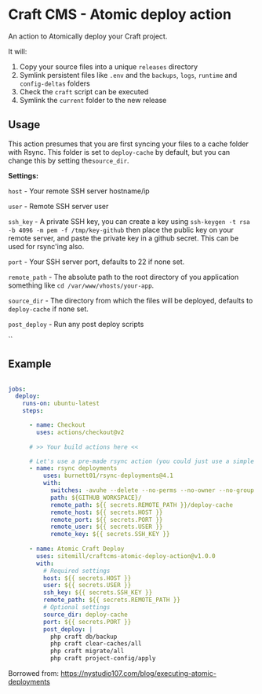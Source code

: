 # Craft CMS - Atomic deploy action

An action to Atomically deploy your Craft project.

It will:

1. Copy your source files into a unique `releases` directory
2. Symlink persistent files like `.env` and the `backups`, `logs`, `runtime` and `config-deltas` folders
3. Check the `craft` script can be executed
4. Symlink the `current` folder to the new release

## Usage

This action presumes that you are first syncing your files to a cache folder with Rsync. This folder is set to `deploy-cache` by default, but you can change this by setting the`source_dir`. 

__Settings:__

`host` - Your remote SSH server hostname/ip

`user` - Remote SSH server user

`ssh_key` - A private SSH key, you can create a key using `ssh-keygen -t rsa -b 4096 -m pem -f /tmp/key-github` then place the public key on your remote server, and paste the private key in a github secret. This can be used for rsync'ing also.

`port` - Your SSH server port, defaults to 22 if none set.

`remote_path` - The absolute path to the root directory of you application something like `cd /var/www/vhosts/your-app`.

`source_dir` - The directory from which the files will be deployed, defaults to `deploy-cache` if none set.

`post_deploy` - Run any post deploy scripts

``
## Example

```yaml

jobs:
  deploy:
    runs-on: ubuntu-latest
    steps:

      - name: Checkout
        uses: actions/checkout@v2
        
      # >> Your build actions here <<

      # Let's use a pre-made rsync action (you could just use a simple ssh action)
      - name: rsync deployments
          uses: burnett01/rsync-deployments@4.1
          with:
            switches: -avuhe --delete --no-perms --no-owner --no-group --no-times --exclude-from "rsync-ignore.txt" 
            path: ${GITHUB_WORKSPACE}/
            remote_path: ${{ secrets.REMOTE_PATH }}/deploy-cache
            remote_host: ${{ secrets.HOST }}
            remote_port: ${{ secrets.PORT }}
            remote_user: ${{ secrets.USER }}
            remote_key: ${{ secrets.SSH_KEY }}
            
      - name: Atomic Craft Deploy
        uses: sitemill/craftcms-atomic-deploy-action@v1.0.0
        with:
          # Required settings
          host: ${{ secrets.HOST }}
          user: ${{ secrets.USER }}
          ssh_key: ${{ secrets.SSH_KEY }}
          remote_path: ${{ secrets.REMOTE_PATH }}
          # Optional settings
          source_dir: deploy-cache
          port: ${{ secrets.PORT }}
          post_deploy: |
            php craft db/backup
            php craft clear-caches/all
            php craft migrate/all
            php craft project-config/apply
```

Borrowed from: https://nystudio107.com/blog/executing-atomic-deployments